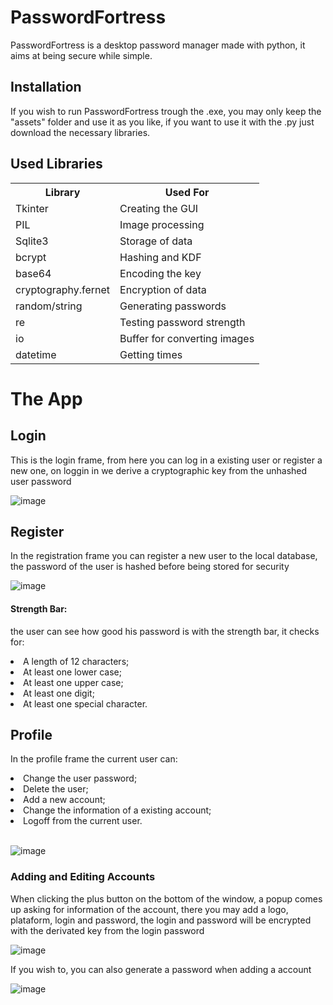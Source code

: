 <h1>PasswordFortress</h1>

PasswordFortress is a desktop password manager made with python, it aims at being secure while simple.

<h2>Installation</h2>

If you wish to run PasswordFortress trough the .exe, you may only keep the "assets" folder and use it as you like, if you want to use it with the .py just download the necessary libraries.

<h2>Used Libraries</h2>

<table>
  <tr>
    <th>Library</th>
    <th>Used For</th>
  </tr>
  <tr>
    <td>Tkinter</td>
    <td>Creating the GUI</td>
  </tr>
  <tr>
    <td>PIL</td>
    <td>Image processing</td>
  </tr>
  <tr>
    <td>Sqlite3</td>
    <td>Storage of data</td>
  </tr>
  <tr>
   <td>bcrypt</td>
   <td>Hashing and KDF</td>
  </tr>
  <tr>
   <td>base64</td>
   <td>Encoding the key</td>
  </tr>
  <tr>
    <td>cryptography.fernet</td>
    <td>Encryption of data</td>
  </tr>
  <tr>
   <td>random/string</td>
   <td>Generating passwords</td>
  </tr>
  <tr>
   <td>re</td>
   <td>Testing password strength</td>
  </tr>
  <tr>
   <td>io</td>
   <td>Buffer for converting images</td>
  </tr>
  <tr>
   <td>datetime</td>
   <td>Getting times</td>
  </tr>
</table>

<h1>The App</h1>

<h2>Login</h2>

This is the login frame, from here you can log in a existing user or register a new one, on loggin in we derive a cryptographic key from the unhashed user password

![image](https://github.com/2viny/PasswordFortress/assets/117782568/3aca09e2-fd3a-4702-936f-658951cf5d61)

<h2>Register</h2>

In the registration frame you can register a new user to the local database, the password of the user is hashed before being stored for security

![image](https://github.com/2viny/PasswordFortress/assets/117782568/4dad8b02-4ffa-4767-8158-c9ec21ba18d8)

<h4>Strength Bar:</h4>

the user can see how good his password is with the strength bar, it checks for:

<li>A length of 12 characters;</li>
<li>At least one lower case;</li>
<li>At least one upper case;</li>
<li>At least one digit;</li>
<li>At least one special character.</li>

<h2>Profile</h2>

In the profile frame the current user can:

<li>Change the user password;</li>
<li>Delete the user;</li>
<li>Add a new account;</li>
<li>Change the information of a existing account;</li>
<li>Logoff from the current user.</li>
<br>

![image](https://github.com/2viny/PasswordFortress/assets/117782568/c8f094ac-100f-4a80-8030-1ac94b60669a)

<h3>Adding and Editing Accounts</h3>

When clicking the plus button on the bottom of the window, a popup comes up asking for information of the account, there you may add a logo, plataform, login and password, the login and password will be encrypted with the derivated key from the login password

![image](https://github.com/2viny/PasswordFortress/assets/117782568/bbd1d94d-2356-457e-9421-d8d0acdc4150)

If you wish to, you can also generate a password when adding a account

![image](https://github.com/2viny/PasswordFortress/assets/117782568/2ce5f0ef-78ab-469a-aa9b-958e8d094a93)
